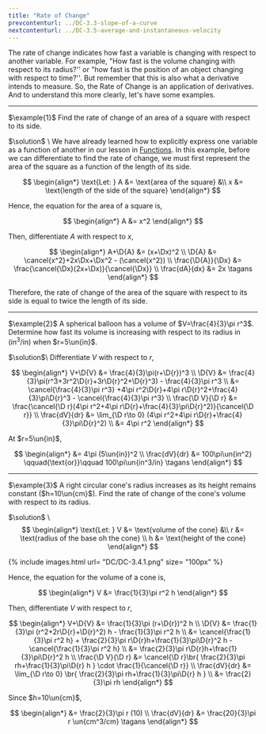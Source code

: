 ```yaml
---
title: "Rate of Change"
prevcontenturl: ../DC-3.3-slope-of-a-curve
nextcontenturl: ../DC-3.5-average-and-instantaneous-velocity
---
```






The rate of change indicates how fast a variable is changing with respect to another variable. For example, "How fast is the volume changing with respect to its radius?'' or "how fast is the position of an object changing with respect to time?''. But remember that this is also what a derivative intends to measure. So, the Rate of Change is an application of derivatives. And to understand this more clearly, let's have some examples.

---
$\example{1}$
Find the rate of change of an area of a square with respect to its side.

$\solution$ \\
We have already learned how to explicitly express one variable as a function of another in our lesson in [Functions](../DC-1.6-graph-of-functions). In this example, before we can differentiate to find the rate of change, we must first represent the area of the square as a function of the length of its side.

$$
\begin{align*}
	\text{Let: } A &= \text{area of the square} &\\
		   x &= \text{length of the side of the square} 
\end{align*} 
$$

Hence, the equation for the area of a square is, 

$$
\begin{align*}
	A &= x^2 
\end{align*}
$$

Then, differentiate $A$ with respect to $x$,

$$
\begin{align*}
	A+\D{A} &= (x+\Dx)^2 \\
	\D{A} &= \cancel{x^2}+2x\Dx+\Dx^2 - (\cancel{x^2}) \\
	\frac{\D{A}}{\Dx} &= \frac{\cancel{\Dx}(2x+\Dx)}{\cancel{\Dx}} \\
	\frac{dA}{dx} &= 2x		\tagans
\end{align*}
$$

Therefore, the rate of change of the area of the square with respect to its side is equal to twice the length of its side. 






---
$\example{2}$
A spherical balloon has a volume of $V=\frac{4}{3}\pi r^3$. Determine how fast its volume is increasing with respect to its radius in $(\mathrm{in^3/in})$ when $r=5\un{in}$.

$\solution$\\
Differentiate $V$ with respect to $r$,

$$
\begin{align*}
	V+\D{V} &= \frac{4}{3}\pi(r+\D{r})^3 \\
	\D{V} &= \frac{4}{3}\pi(r^3+3r^2\D{r}+3r\D{r}^2+\D{r}^3) - \frac{4}{3}\pi r^3 \\
	&= \cancel{\frac{4}{3}\pi r^3} +4\pi r^2\D{r}+4\pi r\D{r}^2+\frac{4}{3}\pi\D{r}^3 - \cancel{\frac{4}{3}\pi r^3} \\
	\frac{\D V}{\D r} &= \frac{\cancel{\D r}(4\pi r^2+4\pi r\D{r}+\frac{4}{3}\pi\D{r}^2)}{\cancel{\D r}} \\
	\frac{dV}{dr} &= \lim_{\D r\to 0} (4\pi r^2+4\pi r\D{r}+\frac{4}{3}\pi\D{r}^2) \\
	&= 4\pi r^2 
\end{align*}
$$

At $r=5\un{in}$,

$$
\begin{align*}
	&= 4\pi (5\un{in})^2 \\
    \frac{dV}{dr} &= 100\pi\un{in^2} \qquad{\text{or}}\qquad 
        100\pi\un{in^3/in}		\tagans
\end{align*}
$$





---
$\example{3}$
A right circular cone's radius increases as its height remains constant ($h=10\un{cm}$). Find the rate of change of the cone's volume with respect to its radius.

$\solution$ \\
$$
\begin{align*}
	\text{Let: } V &= \text{volume of the cone} &\\
		   r &= \text{radius of the base oh the cone} \\
		   h &= \text{height of the cone}  
\end{align*} 
$$


{% include images.html 
    url= "DC/DC-3.4.1.png" 
    size= "100px"
%}


Hence, the equation for the volume of a cone is, 

$$
\begin{align*}
	V &= \frac{1}{3}\pi r^2 h 
\end{align*}
$$

Then, differentiate $V$ with respect to $r$,

$$
\begin{align*}
	V+\D{V} &= \frac{1}{3}\pi (r+\D{r})^2 h \\
	\D{V} &= \frac{1}{3}\pi (r^2+2r\D{r}+\D{r}^2) h - \frac{1}{3}\pi r^2 h \\
	&= \cancel{\frac{1}{3}\pi r^2 h} + \frac{2}{3}\pi r\D{r}h+\frac{1}{3}\pi\D{r}^2 h - \cancel{\frac{1}{3}\pi r^2 h} \\
	&= \frac{2}{3}\pi r\D{r}h+\frac{1}{3}\pi\D{r}^2 h \\
	\frac{\D V}{\D r} &= \cancel{\D r}\br{ \frac{2}{3}\pi rh+\frac{1}{3}\pi\D{r} h } \cdot \frac{1}{\cancel{\D r}} \\
	\frac{dV}{dr} &= \lim_{\D r\to 0}  \br{ \frac{2}{3}\pi rh+\frac{1}{3}\pi\D{r} h } \\
	&= \frac{2}{3}\pi rh 
\end{align*}
$$

Since $h=10\un{cm}$,

$$
\begin{align*}
	&= \frac{2}{3}\pi r (10) \\
	\frac{dV}{dr} &= \frac{20}{3}\pi r \un{cm^3/cm} 	\tagans
\end{align*}
$$